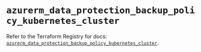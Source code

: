 # `azurerm_data_protection_backup_policy_kubernetes_cluster`

Refer to the Terraform Registry for docs: [`azurerm_data_protection_backup_policy_kubernetes_cluster`](https://registry.terraform.io/providers/hashicorp/azurerm/4.46.0/docs/resources/data_protection_backup_policy_kubernetes_cluster).
